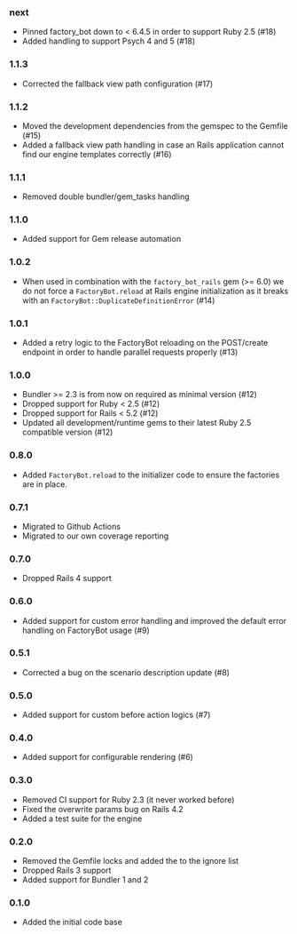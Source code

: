 ### next

* Pinned factory_bot down to < 6.4.5 in order to support Ruby 2.5 (#18)
* Added handling to support Psych 4 and 5 (#18)

### 1.1.3

* Corrected the fallback view path configuration (#17)

### 1.1.2

* Moved the development dependencies from the gemspec to the Gemfile (#15)
* Added a fallback view path handling in case an Rails application cannot
  find our engine templates correctly (#16)

### 1.1.1

* Removed double bundler/gem_tasks handling

### 1.1.0

* Added support for Gem release automation

### 1.0.2

* When used in combination with the `factory_bot_rails` gem (>= 6.0) we do not
  force a `FactoryBot.reload` at Rails engine initialization as it breaks with
  an `FactoryBot::DuplicateDefinitionError` (#14)

### 1.0.1

* Added a retry logic to the FactoryBot reloading on the POST/create endpoint
  in order to handle parallel requests properly (#13)

### 1.0.0

* Bundler >= 2.3 is from now on required as minimal version (#12)
* Dropped support for Ruby < 2.5 (#12)
* Dropped support for Rails < 5.2 (#12)
* Updated all development/runtime gems to their latest
  Ruby 2.5 compatible version (#12)

### 0.8.0

* Added `FactoryBot.reload` to the initializer code to ensure the factories
  are in place.

### 0.7.1

* Migrated to Github Actions
* Migrated to our own coverage reporting

### 0.7.0

* Dropped Rails 4 support

### 0.6.0

* Added support for custom error handling and improved the default error
  handling on FactoryBot usage (#9)

### 0.5.1

* Corrected a bug on the scenario description update (#8)

### 0.5.0

* Added support for custom before action logics (#7)

### 0.4.0

* Added support for configurable rendering (#6)

### 0.3.0

* Removed CI support for Ruby 2.3 (it never worked before)
* Fixed the overwrite params bug on Rails 4.2
* Added a test suite for the engine

### 0.2.0

* Removed the Gemfile locks and added the to the ignore list
* Dropped Rails 3 support
* Added support for Bundler 1 and 2

### 0.1.0

* Added the initial code base
